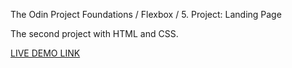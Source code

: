 The Odin Project
Foundations / Flexbox / 5. Project: Landing Page

The second project with HTML and CSS.

[LIVE DEMO LINK](https://pepprbell.github.io/odin-landing-page/)